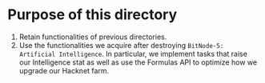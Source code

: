 # Purpose of this directory
1. Retain functionalities of previous directories.
1. Use the functionalities we acquire after destroying
   `BitNode-5: Artificial Intelligence`.  In particular, we implement tasks
   that raise our Intelligence stat as well as use the Formulas API to
   optimize how we upgrade our Hacknet farm.

